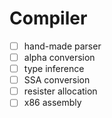 # Compiler

- [ ] hand-made parser
- [ ] alpha conversion
- [ ] type inference
- [ ] SSA conversion
- [ ] resister allocation
- [ ] x86 assembly
